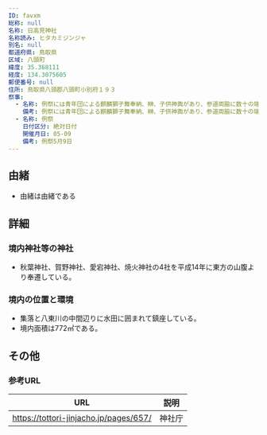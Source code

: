 ```yaml
---
ID: favxm
総称: null
名称: 日高見神社
名称読み: ヒタカミジンジャ
別名: null
都道府県: 鳥取県
区域: 八頭町
緯度: 35.368111
経度: 134.3075605
郵便番号: null
住所: 鳥取県八頭郡八頭町小別府１９３
祭事:
  - 名称: 例祭には青年団による麒麟獅子舞奉納、榊、子供神輿があり、参道両脇に数十の端午の節句の幟旗がたつ。
    備考: 例祭には青年団による麒麟獅子舞奉納、榊、子供神輿があり、参道両脇に数十の端午の節句の幟旗がたつ。
  - 名称: 例祭
    日付区分: 絶対日付
    開催月日: 05-09
    備考: 例祭5月9日
---
```


## 由緒

- 由緒は由緒である

## 詳細

### 境内神社等の神社

- 秋葉神社、賀野神社、愛宕神社、焼火神社の4社を平成14年に東方の山腹より奉遷している。

### 境内の位置と環境

- 集落と八東川の中間辺りに水田に囲まれて鎮座している。
- 境内面積は772㎡である。

## その他

### 参考URL

| URL                                    | 説明   |
| -------------------------------------- | ------ |
| https://tottori-jinjacho.jp/pages/657/ | 神社庁 |
